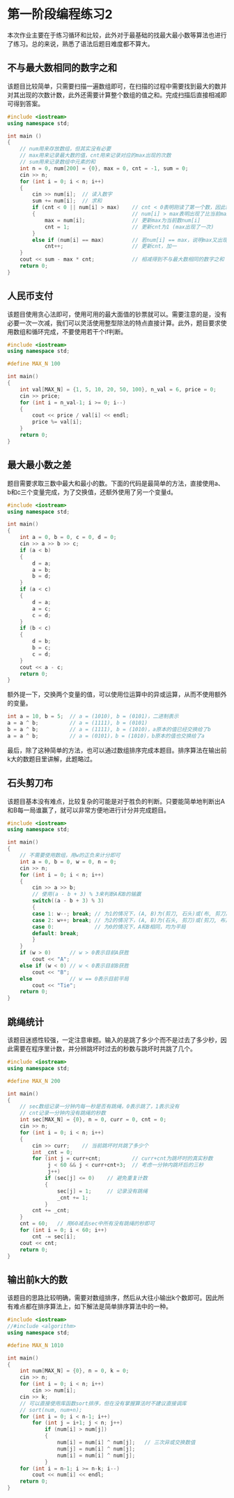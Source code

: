 # 第一阶段编程练习2

本次作业主要在于练习循环和比较，此外对于最基础的找最大最小数等算法也进行了练习。总的来说，熟悉了语法后题目难度都不算大。

## 不与最大数相同的数字之和

该题目比较简单，只需要扫描一遍数组即可，在扫描的过程中需要找到最大的数并对其出现的次数计数，此外还需要计算整个数组的值之和。完成扫描后直接相减即可得到答案。

```cpp
#include <iostream>
using namespace std;

int main ()
{
    // num用来存放数组，但其实没有必要
    // max用来记录最大数的值，cnt用来记录对应的max出现的次数
    // sum用来记录数组中元素的和
    int n = 0, num[200] = {0}, max = 0, cnt = -1, sum = 0;
    cin >> n;
    for (int i = 0; i < n; i++)
    {
        cin >> num[i];  // 读入数字
        sum += num[i];  // 求和
        if (cnt < 0 || num[i] > max)    // cnt < 0表明刚读了第一个数，因此需要将其赋值给max
        {                               // num[i] > max表明出现了比当前max还大的数
            max = num[i];               // 更新max为当前数num[i]
            cnt = 1;                    // 更新cnt为1 (max出现了一次)
        }
        else if (num[i] == max)         // 若num[i] == max，说明max又出现了
            cnt++;                      // 更新cnt，加一
    }
    cout << sum - max * cnt;            // 相减得到不与最大数相同的数字之和
    return 0;
}
```

## 人民币支付

该题目使用贪心法即可，使用可用的最大面值的钞票就可以。需要注意的是，没有必要一次一次减，我们可以灵活使用整型除法的特点直接计算。此外，题目要求使用数组和循环完成，不要使用若干个if判断。

```cpp
#include <iostream>
using namespace std;

#define MAX_N 100

int main()
{
    int val[MAX_N] = {1, 5, 10, 20, 50, 100}, n_val = 6, price = 0;
    cin >> price;
    for (int i = n_val-1; i >= 0; i--)
    {
        cout << price / val[i] << endl;
        price %= val[i];
    }
    return 0;
}
```

## 最大最小数之差

题目需要求取三数中最大和最小的数。下面的代码是最简单的方法，直接使用a、b和c三个变量完成，为了交换值，还额外使用了另一个变量d。

```cpp
#include <iostream>
using namespace std;

int main()
{
    int a = 0, b = 0, c = 0, d = 0;
    cin >> a >> b >> c;
    if (a < b)
    {
        d = a;
        a = b;
        b = d;
    }
    if (a < c)
    {
        d = a;
        a = c;
        c = d;
    }
    if (b < c)
    {
        d = b;
        b = c;
        c = d;
    }
    cout << a - c;
    return 0;
}
```

额外提一下，交换两个变量的值，可以使用位运算中的异或运算，从而不使用额外的变量。

```cpp
int a = 10, b = 5;  // a = (1010), b = (0101)，二进制表示
a = a ^ b;          // a = (1111), b = (0101)
b = a ^ b;          // a = (1111), b = (1010)，a原本的值已经交换给了b
a = a ^ b;          // a = (0101)，b = (1010)，b原本的值也交换给了a
```

最后，除了这种简单的方法，也可以通过数组排序完成本题目。排序算法在输出前k大的数题目里讲解，此题略过。

## 石头剪刀布

该题目基本没有难点，比较复杂的可能是对于胜负的判断。只要能简单地判断出A和B每一局谁赢了，就可以非常方便地进行计分并完成题目。

```cpp
#include <iostream>
using namespace std;

int main()
{
    // 不需要使用数组，用w的正负来计分即可
    int a = 0, b = 0, w = 0, n = 0;
    cin >> n;
    for (int i = 0; i < n; i++)
    {
        cin >> a >> b;
        // 使用(a - b + 3) % 3来判断A和B的输赢
        switch((a - b + 3) % 3)
        {
        case 1: w--; break; // 为1的情况下，(A, B)为(剪刀, 石头)或(布, 剪刀)或(石头, 布)，均为B获胜
        case 2: w++; break; // 为2的情况下，(A, B)为(石头, 剪刀)或(剪刀, 布)或(布, 石头)，均为A获胜
        case 0:             // 为0的情况下，A和B相同，均为平局
        default: break;
        }
    }
    if (w > 0)      // w > 0表示目前A获胜
        cout << "A";
    else if (w < 0) // w < 0表示目前B获胜
        cout << "B";
    else            // w == 0表示目前平局
        cout << "Tie";
    return 0;
}
```

## 跳绳统计

该题目迷惑性较强，一定注意审题。输入的是跳了多少个而不是过去了多少秒，因此需要在程序里计数，并分辨跳坏时过去的秒数与跳坏时共跳了几个。

```cpp
#include <iostream>
using namespace std;

#define MAX_N 200

int main()
{
    // sec数组记录一分钟内每一秒是否有跳绳，0表示跳了，1表示没有
    // cnt记录一分钟内没有跳绳的秒数
    int sec[MAX_N] = {0}, n = 0, curr = 0, cnt = 0;
    cin >> n;
    for (int i = 0; i < n; i++)
    {
        cin >> curr;    // 当前跳坏时共跳了多少个
        int _cnt = 0;
        for (int j = curr+cnt;          // curr+cnt为跳坏时的真实秒数
             j < 60 && j < curr+cnt+3;  // 考虑一分钟内跳坏后的三秒
             j++)
            if (sec[j] <= 0)    // 避免重复计数
            {
                sec[j] = 1;     // 记录没有跳绳
                _cnt += 1;
            }
        cnt += _cnt;
    }
    cnt = 60;   // 用60减去sec中所有没有跳绳的秒即可
    for (int i = 0; i < 60; i++)
        cnt -= sec[i];
    cout << cnt;
    return 0;
}
```

## 输出前k大的数

该题目的思路比较明确，需要对数组排序，然后从大往小输出k个数即可。因此所有难点都在排序算法上，如下解法是简单排序算法中的一种。

```cpp
#include <iostream>
//#include <algorithm>
using namespace std;

#define MAX_N 1010

int main()
{
    int num[MAX_N] = {0}, n = 0, k = 0;
    cin >> n;
    for (int i = 0; i < n; i++)
        cin >> num[i];
    cin >> k;
    // 可以直接使用库函数sort排序，但在没有掌握算法时不建议直接调库
    // sort(num, num+n);
    for (int i = 0; i < n-1; i++)
        for (int j = i+1; j < n; j++)
            if (num[i] > num[j])
            {
                num[i] = num[i] ^ num[j];   // 三次异或交换数值
                num[j] = num[i] ^ num[j];
                num[i] = num[i] ^ num[j];
            }
    for (int i = n-1; i >= n-k; i--)
        cout << num[i] << endl;
    return 0;
}
```